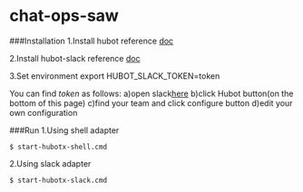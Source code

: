 # chat-ops-saw

###Installation
1.Install hubot reference [doc](https://hubot.github.com/docs/)

2.Install hubot-slack reference [doc](https://github.com/slackhq/hubot-slack)

3.Set environment
export HUBOT_SLACK_TOKEN=token

You can find *token* as follows:
a)open slack[here](https://slack.com/apps)
b)click Hubot button(on the bottom of this page)
c)find your team and click configure button
d)edit your own configuration

###Run
1.Using shell adapter
```
$ start-hubotx-shell.cmd
```

2.Using slack adapter
```
$ start-hubotx-slack.cmd
```